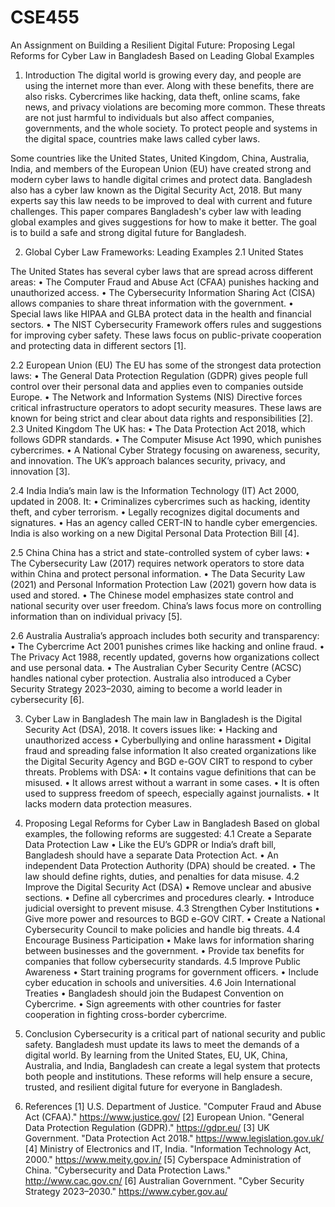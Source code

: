 # CSE455
An Assignment on  Building a Resilient Digital Future: Proposing Legal Reforms for Cyber Law in Bangladesh Based on Leading Global Examples
1. Introduction
The digital world is growing every day, and people are using the internet more than ever. Along with these benefits, there are also risks. Cybercrimes like hacking, data theft, online scams, fake news, and privacy violations are becoming more common. These threats are not just harmful to individuals but also affect companies, governments, and the whole society. To protect people and systems in the digital space, countries make laws called cyber laws.

Some countries like the United States, United Kingdom, China, Australia, India, and members of the European Union (EU) have created strong and modern cyber laws to handle digital crimes and protect data. Bangladesh also has a cyber law known as the Digital Security Act, 2018. But many experts say this law needs to be improved to deal with current and future challenges. This paper compares Bangladesh's cyber law with leading global examples and gives suggestions for how to make it better. The goal is to build a safe and strong digital future for Bangladesh.

2. Global Cyber Law Frameworks: Leading Examples
2.1 United States
   
The United States has several cyber laws that are spread across different areas:
•	The Computer Fraud and Abuse Act (CFAA) punishes hacking and unauthorized access.
•	The Cybersecurity Information Sharing Act (CISA) allows companies to share threat information with the government.
•	Special laws like HIPAA and GLBA protect data in the health and financial sectors.
•	The NIST Cybersecurity Framework offers rules and suggestions for improving cyber safety.
These laws focus on public-private cooperation and protecting data in different sectors [1].

2.2 European Union (EU)
The EU has some of the strongest data protection laws:
•	The General Data Protection Regulation (GDPR) gives people full control over their personal data and applies even to companies outside Europe.
•	The Network and Information Systems (NIS) Directive forces critical infrastructure operators to adopt security measures.
These laws are known for being strict and clear about data rights and responsibilities [2].
2.3 United Kingdom
The UK has:
•	The Data Protection Act 2018, which follows GDPR standards.
•	The Computer Misuse Act 1990, which punishes cybercrimes.
•	A National Cyber Strategy focusing on awareness, security, and innovation.
The UK’s approach balances security, privacy, and innovation [3].

2.4 India
India’s main law is the Information Technology (IT) Act 2000, updated in 2008. It:
•	Criminalizes cybercrimes such as hacking, identity theft, and cyber terrorism.
•	Legally recognizes digital documents and signatures.
•	Has an agency called CERT-IN to handle cyber emergencies.
India is also working on a new Digital Personal Data Protection Bill [4].

2.5 China
China has a strict and state-controlled system of cyber laws:
•	The Cybersecurity Law (2017) requires network operators to store data within China and protect personal information.
•	The Data Security Law (2021) and Personal Information Protection Law (2021) govern how data is used and stored.
•	The Chinese model emphasizes state control and national security over user freedom.
China’s laws focus more on controlling information than on individual privacy [5].

2.6 Australia
Australia’s approach includes both security and transparency:
•	The Cybercrime Act 2001 punishes crimes like hacking and online fraud.
•	The Privacy Act 1988, recently updated, governs how organizations collect and use personal data.
•	The Australian Cyber Security Centre (ACSC) handles national cyber protection.
Australia also introduced a Cyber Security Strategy 2023–2030, aiming to become a world leader in cybersecurity [6].

3. Cyber Law in Bangladesh
The main law in Bangladesh is the Digital Security Act (DSA), 2018. It covers issues like:
•	Hacking and unauthorized access
•	Cyberbullying and online harassment
•	Digital fraud and spreading false information
It also created organizations like the Digital Security Agency and BGD e-GOV CIRT to respond to cyber threats.
Problems with DSA:
•	It contains vague definitions that can be misused.
•	It allows arrest without a warrant in some cases.
•	It is often used to suppress freedom of speech, especially against journalists.
•	It lacks modern data protection measures.

4. Proposing Legal Reforms for Cyber Law in Bangladesh
Based on global examples, the following reforms are suggested:
4.1 Create a Separate Data Protection Law
•	Like the EU’s GDPR or India’s draft bill, Bangladesh should have a separate Data Protection Act.
•	An independent Data Protection Authority (DPA) should be created.
•	The law should define rights, duties, and penalties for data misuse.
4.2 Improve the Digital Security Act (DSA)
•	Remove unclear and abusive sections.
•	Define all cybercrimes and procedures clearly.
•	Introduce judicial oversight to prevent misuse.
4.3 Strengthen Cyber Institutions
•	Give more power and resources to BGD e-GOV CIRT.
•	Create a National Cybersecurity Council to make policies and handle big threats.
4.4 Encourage Business Participation
•	Make laws for information sharing between businesses and the government.
•	Provide tax benefits for companies that follow cybersecurity standards.
4.5 Improve Public Awareness
•	Start training programs for government officers.
•	Include cyber education in schools and universities.
4.6 Join International Treaties
•	Bangladesh should join the Budapest Convention on Cybercrime.
•	Sign agreements with other countries for faster cooperation in fighting cross-border cybercrime.

5. Conclusion
Cybersecurity is a critical part of national security and public safety. Bangladesh must update its laws to meet the demands of a digital world. By learning from the United States, EU, UK, China, Australia, and India, Bangladesh can create a legal system that protects both people and institutions. These reforms will help ensure a secure, trusted, and resilient digital future for everyone in Bangladesh.

6. References
[1] U.S. Department of Justice. "Computer Fraud and Abuse Act (CFAA)." https://www.justice.gov/
[2] European Union. "General Data Protection Regulation (GDPR)." https://gdpr.eu/
[3] UK Government. "Data Protection Act 2018." https://www.legislation.gov.uk/
[4] Ministry of Electronics and IT, India. "Information Technology Act, 2000." https://www.meity.gov.in/
[5] Cyberspace Administration of China. "Cybersecurity and Data Protection Laws." http://www.cac.gov.cn/
[6] Australian Government. "Cyber Security Strategy 2023–2030." https://www.cyber.gov.au/

